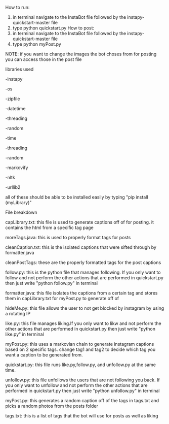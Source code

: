 How to run:
1) in terminal navigate to the InstaBot file followed by the instapy-quickstart-master file
2) type python quickstart.py
How to post:
1) in terminal navigate to the InstaBot file followed by the instapy-quickstart-master file
2) type python myPost.py

NOTE: if you want to change the images the bot choses from for posting you can access those in the post file

libraries used

-instapy

-os

-zipfile

-datetime

-threading

-random 

-time

-threading

-random

-markovify

-nltk

-urllib2 

all of these should be able to be installed easily by typing "pip install (myLibrary)" 


File breakdown

capLibrary.txt:
	this file is used to generate captions off of for posting. it contains the html from a specific tag page

moreTags.java:
	this is used to properly format tags for posts

cleanCaption.txt:
	this is the isolated captions that were sifted through by formatter.java

cleanPostTags:
	these are the properly formatted tags for the post captions

follow.py:
	this is the python file that manages following. If you only want to follow and not perform the other actions that are performed in quickstart.py then just write "python follow.py" in terminal

formatter.java:
	this file isolates the captions from a certain tag and stores them in capLibrary.txt for myPost.py to generate off of

hideMe.py:
	this file allows the user to not get blocked by instagram by using a rotating IP

like.py:
	this file manages liking.If you only want to likw and not perform the other actions that are performed in quickstart.py then just write "python like.py" in terminal

myPost.py:
	this uses a markovian chain to generate instagram captions based on 2 specific tags. change tag1 and tag2 to decide which tag you want a caption to be generated from.

quickstart.py:
	this file runs like.py,follow.py, and unfollow.py at the same time.

unfollow.py:
	this file unfollows the users that are not following you back. If you only want to unfollow and not perform the other actions that are performed in quickstart.py then just write "python unfollow.py" in terminal

myPost.py:
	this generates a random caption off of the tags in tags.txt and picks a random photos from the posts folder

tags.txt:
	this is a list of tags that the bot will use for posts as well as liking 


